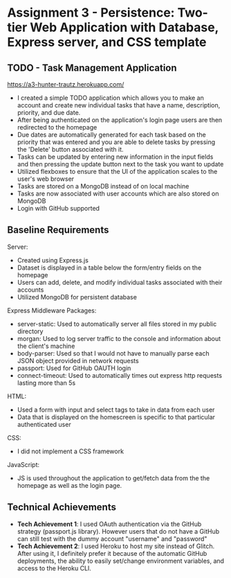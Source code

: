 Assignment 3 - Persistence: Two-tier Web Application with Database, Express server, and CSS template
===

## TODO - Task Management Application

https://a3-hunter-trautz.herokuapp.com/

- I created a simple TODO application which allows you to make an account and create new individual tasks that have a name, description, priority, and due date.
- After being authenticated on the application's login page users are then redirected to the homepage
- Due dates are automatically generated for each task based on the priority that was entered and you are able to delete tasks by pressing the 'Delete' button associated with it.
- Tasks can be updated by entering new information in the input fields and then pressing the update button next to the task you want to update
- Utilized flexboxes to ensure that the UI of the application scales to the user's web browser
- Tasks are stored on a MongoDB instead of on local machine
- Tasks are now associated with user accounts which are also stored on MongoDB
- Login with GitHub supported


## Baseline Requirements

Server:
- Created using Express.js  
- Dataset is displayed in a table below the form/entry fields on the homepage
- Users can add, delete, and modify individual tasks associated with their accounts
- Utilized MongoDB for persistent database

Express Middleware Packages:
- server-static: Used to automatically server all files stored in my public directory
- morgan: Used to log server traffic to the console and information about the client's machine
- body-parser: Used so that I would not have to manually parse each JSON object provided in network requests
- passport: Used for GitHub OAUTH login
- connect-timeout: Used to automatically times out express http requests lasting more than 5s  


HTML:
- Used a form with input and select tags to take in data from each user
- Data that is displayed on the homescreen is specific to that particular authenticated user  

CSS:
- I did not implement a CSS framework

JavaScript:
- JS is used throughout the application to get/fetch data from the the homepage as well as the login page.

## Technical Achievements
- **Tech Achievement 1**: I used OAuth authentication via the GitHub strategy (passport.js library). However users that do not have a GitHub can still test with the dummy account "username" and "password"
- **Tech Achievement 2**: I used Heroku to host my site instead of Glitch. After using it, I definitely prefer it because of the automatic GitHub deployments, the ability to easily set/change environment variables, and access to the Heroku CLI.
